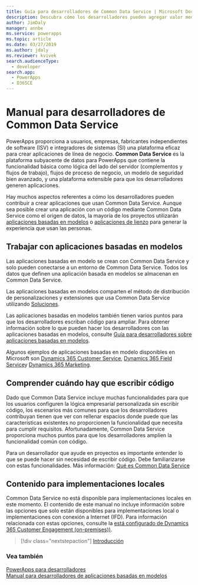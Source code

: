 ```yaml
---
title: Guía para desarrolladores de Common Data Service | Microsoft Docs
description: Descubra cómo los desarrolladores pueden agregar valor mediante Common Data Service.
author: JimDaly
manager: annbe
ms.service: powerapps
ms.topic: article
ms.date: 03/27/2019
ms.author: jdaly
ms.reviewer: kvivek
search.audienceType:
  - developer
search.app:
  - PowerApps
  - D365CE
---
```


# <a name="common-data-service-developer-guide"></a>Manual para desarrolladores de Common Data Service

PowerApps proporciona a usuarios, empresas, fabricantes independientes de software (ISV) e integradores de sistemas (SI) una plataforma eficaz para crear aplicaciones de línea de negocio. **Common Data Service** es la plataforma subyacente de datos para PowerApps que contiene la funcionalidad básica como lógica del lado del servidor (complementos y flujos de trabajo), flujos de proceso de negocio, un modelo de seguridad bien avanzado, y una plataforma extensible para que los desarrolladores generen aplicaciones. 

Hay muchos aspectos referentes a cómo los desarrolladores pueden contribuir a crear aplicaciones que usan Common Data Service. Aunque sea posible crear una aplicación con un código mediante Common Data Service como el origen de datos, la mayoría de los proyectos utilizarán [aplicaciones basadas en modelos](/powerapps/maker/model-driven-apps/model-driven-app-overview) o [aplicaciones de lienzo](/powerapps/maker/canvas-apps/getting-started) para generar la experiencia que usan las personas. 

## <a name="working-with-model-driven-apps"></a>Trabajar con aplicaciones basadas en modelos

Las aplicaciones basadas en modelo se crean con Common Data Service y solo pueden conectarse a un entorno de Common Data Service. Todos los datos que definen una aplicación basada en modelos se almacenan en Common Data Service.

Las aplicaciones basadas en modelos comparten el método de distribución de personalizaciones y extensiones que usa Common Data Service utilizando [Soluciones](introduction-solutions.md).

Las aplicaciones basadas en modelos también tienen varios puntos para que los desarrolladores escriban código para ampliar. Para obtener información sobre lo que pueden hacer los desarrolladores con las aplicaciones basadas en modelos, consulte [Guía para desarrolladores sobre aplicaciones basadas en modelos](../model-driven-apps/overview.md).

Algunos ejemplos de aplicaciones basadas en modelo disponibles en Microsoft son [Dynamics 365 Customer Service](https://docs.microsoft.com/dynamics365/customer-service/help-hub), [Dynamics 365 Field Service](https://docs.microsoft.com/dynamics365/field-service/overview)y [Dynamics 365 Marketing](https://docs.microsoft.com/dynamics365/marketing/help-hub).

## <a name="understand-when-to-write-code"></a>Comprender cuándo hay que escribir código

Dado que Common Data Service incluye muchas funcionalidades para que los usuarios configuren la lógica empresarial personalizada sin escribir código, los escenarios más comunes para que los desarrolladores contribuyan tienen que ver con rellenar espacios donde puede que las características existentes no proporcionen la funcionalidad que necesita para cumplir requisitos. Afortunadamente, Common Data Service proporciona muchos puntos para que los desarrolladores amplíen la funcionalidad común con código.

Para un desarrollador que ayude en proyectos es importante entender lo que se puede hacer sin necesidad de escribir código. Debe familiarizarse con estas funcionalidades. Más información: [Qué es Common Data Service](../../maker/common-data-service/data-platform-intro.md) 

## <a name="content-for-on-premises-deployments"></a>Contenido para implementaciones locales

Common Data Service no está disponible para implementaciones locales en este momento. El contenido de este manual no incluye información sobre las opciones que solo están disponibles para implementaciones local o implementaciones con conexión a Internet (IFD). Para información relacionada con estas opciones, consulte la [está configurado de Dynamics 365 Customer Engagement (on-premises))](/dynamics365/customer-engagement/on-premises/developer/overview).

> [!div class="nextstepaction"]
> [Introducción](get-started-cds-developers.md)

### <a name="see-also"></a>Vea también

[PowerApps para desarrolladores](/powerapps/#pivot=home&panel=developer)<br/>
[Manual para desarrolladores de aplicaciones basadas en modelos](../model-driven-apps/overview.md)
